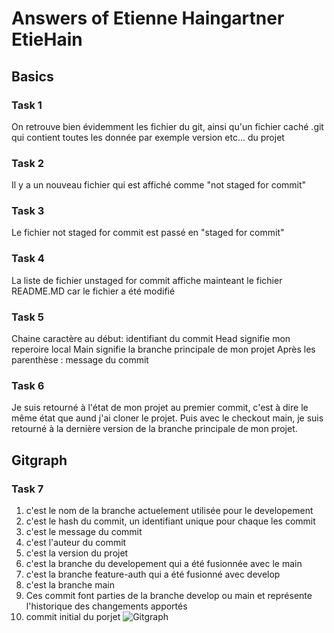 # Answers of Etienne Haingartner EtieHain

## Basics
### Task 1
On retrouve bien évidemment les fichier du git, ainsi qu'un fichier caché .git qui contient toutes les donnée par exemple version etc... du projet

### Task 2
Il y a un nouveau fichier qui est affiché comme "not staged for commit"
### Task 3
Le fichier not staged for commit est passé en "staged for commit"
### Task 4
La liste de fichier unstaged for commit affiche mainteant le fichier README.MD car le fichier a été modifié
### Task 5
Chaine caractère au début: identifiant du commit
Head signifie mon reperoire local
Main signifie la branche principale de mon projet
Après les parenthèse : message du commit
### Task 6
Je suis retourné à l'état de mon projet au premier commit, c'est à dire le même état que aund j'ai cloner le projet. Puis avec le checkout main, je suis retourné à la dernière version de la branche principale de mon projet.
## Gitgraph

### Task 7
1) c'est le nom de la branche actuelement utilisée pour le developement
2) c'est le hash du commit, un identifiant unique pour chaque les commit
3) c'est le message du commit
4) c'est l'auteur du commit
5) c'est la version du projet
6) c'est la branche du developement qui a été fusionnée avec le main
7) c'est la branche feature-auth qui a été fusionné avec develop
8) c'est la branche main 
9) Ces commit font parties de la branche develop ou main et représente l'historique des changements apportés 
10) commit initial du porjet
![Gitgraph](img/gitgraph.svg)